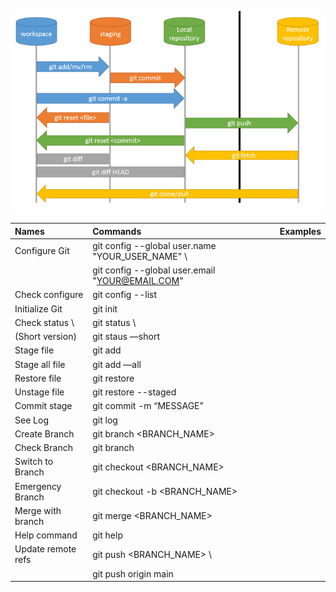 ![Git Processes](./images/git.png)

| Names                 | Commands    | Examples    |
| :-------------------- | :---------- | :---------- |
| Configure Git         |   git config --global user.name "YOUR_USER_NAME" \    |
|                       |   git config --global user.email "YOUR@EMAIL.COM"     |
| Check configure       |   git config --list                                   |
| Initialize Git        |   git init            |
| Check status    \     |   git status        \ |
| (Short version)       |   git staus —short    |
| Stage file            |   git add <FILENAME>  |
| Stage all file        |   git add —all        |
| Restore file          |   git restore <FILENAME>          |
| Unstage file	        |   git restore --staged <FILENAME> |
| Commit stage	        |   git commit -m “MESSAGE”         |
| See Log               |   git log                         |
| Create Branch         |   git branch <BRANCH_NAME>        |
| Check Branch	        |   git branch                      |
| Switch to Branch      |   git checkout <BRANCH_NAME>      |
| Emergency Branch	    |   git checkout -b <BRANCH_NAME>   |
| Merge with branch	    |   git merge <BRANCH_NAME>         |
| Help command	        |   git <COMMAND> help              |
| Update remote refs    |   git push <REMOTE> <BRANCH_NAME> \ |
|                       |   git push origin main            |
